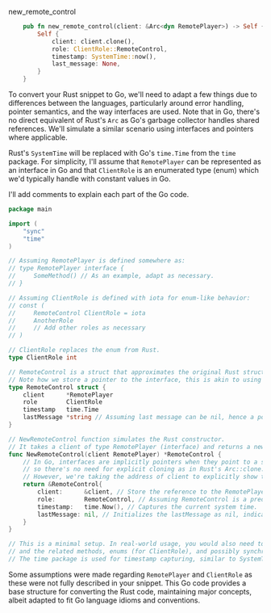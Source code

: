 new_remote_control

```rust
    pub fn new_remote_control(client: &Arc<dyn RemotePlayer>) -> Self {
        Self {
            client: client.clone(),
            role: ClientRole::RemoteControl,
            timestamp: SystemTime::now(),
            last_message: None,
        }
    }
```


To convert your Rust snippet to Go, we'll need to adapt a few things due to differences between the languages, particularly around error handling, pointer semantics, and the way interfaces are used. Note that in Go, there's no direct equivalent of Rust's `Arc` as Go's garbage collector handles shared references. We'll simulate a similar scenario using interfaces and pointers where applicable.

Rust's `SystemTime` will be replaced with Go's `time.Time` from the `time` package. For simplicity, I'll assume that `RemotePlayer` can be represented as an interface in Go and that `ClientRole` is an enumerated type (enum) which we'd typically handle with constant values in Go.

I'll add comments to explain each part of the Go code.

```go
package main

import (
	"sync"
	"time"
)

// Assuming RemotePlayer is defined somewhere as:
// type RemotePlayer interface {
//     SomeMethod() // As an example, adapt as necessary.
// }

// Assuming ClientRole is defined with iota for enum-like behavior:
// const (
//     RemoteControl ClientRole = iota
//     AnotherRole
//     // Add other roles as necessary
// )

// ClientRole replaces the enum from Rust.
type ClientRole int

// RemoteControl is a struct that approximates the original Rust struct.
// Note how we store a pointer to the interface, this is akin to using Arc<dyn RemotePlayer> in Rust but managed by Go's GC.
type RemoteControl struct {
	client      *RemotePlayer
	role        ClientRole
	timestamp   time.Time
	lastMessage *string // Assuming last message can be nil, hence a pointer. Adapt as applicable.
}

// NewRemoteControl function simulates the Rust constructor.
// It takes a client of type RemotePlayer (interface) and returns a new instance of RemoteControl.
func NewRemoteControl(client RemotePlayer) *RemoteControl {
	// In Go, interfaces are implicitly pointers when they point to a struct,
	// so there's no need for explicit cloning as in Rust's Arc::clone.
	// However, we're taking the address of client to explicitly show the pointer being stored.
	return &RemoteControl{
		client:      &client, // Store the reference to the RemotePlayer instance.
		role:        RemoteControl, // Assuming RemoteControl is a predefined constant for ClientRole.
		timestamp:   time.Now(), // Captures the current system time.
		lastMessage: nil, // Initializes the lastMessage as nil, indicating no message.
	}
}

// This is a minimal setup. In real-world usage, you would also need to define the RemotePlayer interface
// and the related methods, enums (for ClientRole), and possibly synchronization mechanisms if shared state updates are involved.
// The time package is used for timestamp capturing, similar to SystemTime in Rust.
```

Some assumptions were made regarding `RemotePlayer` and `ClientRole` as these were not fully described in your snippet. This Go code provides a base structure for converting the Rust code, maintaining major concepts, albeit adapted to fit Go language idioms and conventions.